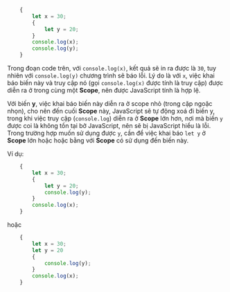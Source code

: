 ``` javascript
    {
        let x = 30;
        {
            let y = 20;
        }
        console.log(x);
        console.log(y);
    }
```

Trong đoạn code trên, với `console.log(x)`, kết quả sẽ in ra được là `30`, tuy nhiên với `console.log(y)` chương trình sẽ báo lỗi.
Lý do là với `x`, việc khai báo biến này và truy cập nó (gọi `console.log(x)` được tính là truy cập) được diễn ra ở trong cùng một **Scope**, nên được JavaScript tính là hợp lệ.

Với biến **y**, việc khai báo biến này diễn ra ở scope nhỏ (trong cặp ngoặc nhọn), cho nên đến cuối **Scope** này, JavaScript sẽ tự động xoá đi biến y, trong khi việc truy cập (`console.log`) diễn ra ở **Scope** lớn hơn, nơi mà biến `y` được coi là không tồn tại bở JavaScript, nên sẽ bị JavaScript hiểu là lỗi. Trong trường hợp muốn sử dụng được `y`, cần để việc khai báo `let y` ở **Scope** lớn hoặc hoặc bằng với **Scope** có sử dụng đến biến này.

Ví dụ:

``` javascript
    {
        let x = 30;
        {
            let y = 20;
            console.log(y);
        }
        console.log(x);
    }
```

hoặc

``` javascript
    {
        let x = 30;
        let y = 20
        {
            console.log(y);
        }
        console.log(x);
    }
```